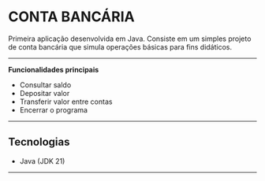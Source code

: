 # CONTA BANCÁRIA

Primeira aplicação desenvolvida em Java. Consiste em um simples projeto de conta bancária que simula operações básicas para fins didáticos.

---

**Funcionalidades principais**

- Consultar saldo
- Depositar valor
- Transferir valor entre contas
- Encerrar o programa

---

## Tecnologias

- Java (JDK 21)
---

